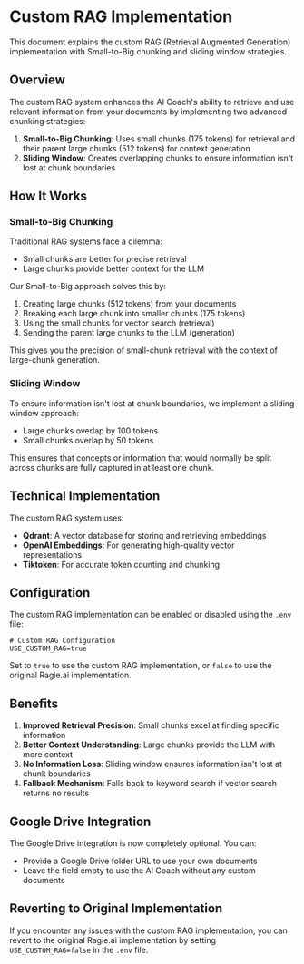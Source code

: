 # Custom RAG Implementation

This document explains the custom RAG (Retrieval Augmented Generation) implementation with Small-to-Big chunking and sliding window strategies.

## Overview

The custom RAG system enhances the AI Coach's ability to retrieve and use relevant information from your documents by implementing two advanced chunking strategies:

1. **Small-to-Big Chunking**: Uses small chunks (175 tokens) for retrieval and their parent large chunks (512 tokens) for context generation
2. **Sliding Window**: Creates overlapping chunks to ensure information isn't lost at chunk boundaries

## How It Works

### Small-to-Big Chunking

Traditional RAG systems face a dilemma:
- Small chunks are better for precise retrieval
- Large chunks provide better context for the LLM

Our Small-to-Big approach solves this by:
1. Creating large chunks (512 tokens) from your documents
2. Breaking each large chunk into smaller chunks (175 tokens)
3. Using the small chunks for vector search (retrieval)
4. Sending the parent large chunks to the LLM (generation)

This gives you the precision of small-chunk retrieval with the context of large-chunk generation.

### Sliding Window

To ensure information isn't lost at chunk boundaries, we implement a sliding window approach:
- Large chunks overlap by 100 tokens
- Small chunks overlap by 50 tokens

This ensures that concepts or information that would normally be split across chunks are fully captured in at least one chunk.

## Technical Implementation

The custom RAG system uses:
- **Qdrant**: A vector database for storing and retrieving embeddings
- **OpenAI Embeddings**: For generating high-quality vector representations
- **Tiktoken**: For accurate token counting and chunking

## Configuration

The custom RAG implementation can be enabled or disabled using the `.env` file:

```
# Custom RAG Configuration
USE_CUSTOM_RAG=true
```

Set to `true` to use the custom RAG implementation, or `false` to use the original Ragie.ai implementation.

## Benefits

1. **Improved Retrieval Precision**: Small chunks excel at finding specific information
2. **Better Context Understanding**: Large chunks provide the LLM with more context
3. **No Information Loss**: Sliding window ensures information isn't lost at chunk boundaries
4. **Fallback Mechanism**: Falls back to keyword search if vector search returns no results

## Google Drive Integration

The Google Drive integration is now completely optional. You can:
- Provide a Google Drive folder URL to use your own documents
- Leave the field empty to use the AI Coach without any custom documents

## Reverting to Original Implementation

If you encounter any issues with the custom RAG implementation, you can revert to the original Ragie.ai implementation by setting `USE_CUSTOM_RAG=false` in the `.env` file.

